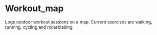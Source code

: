 # Workout_map
Logs outdoor workout sessions on a map.
Current exercises are walking, running, cycling and rollerblading
